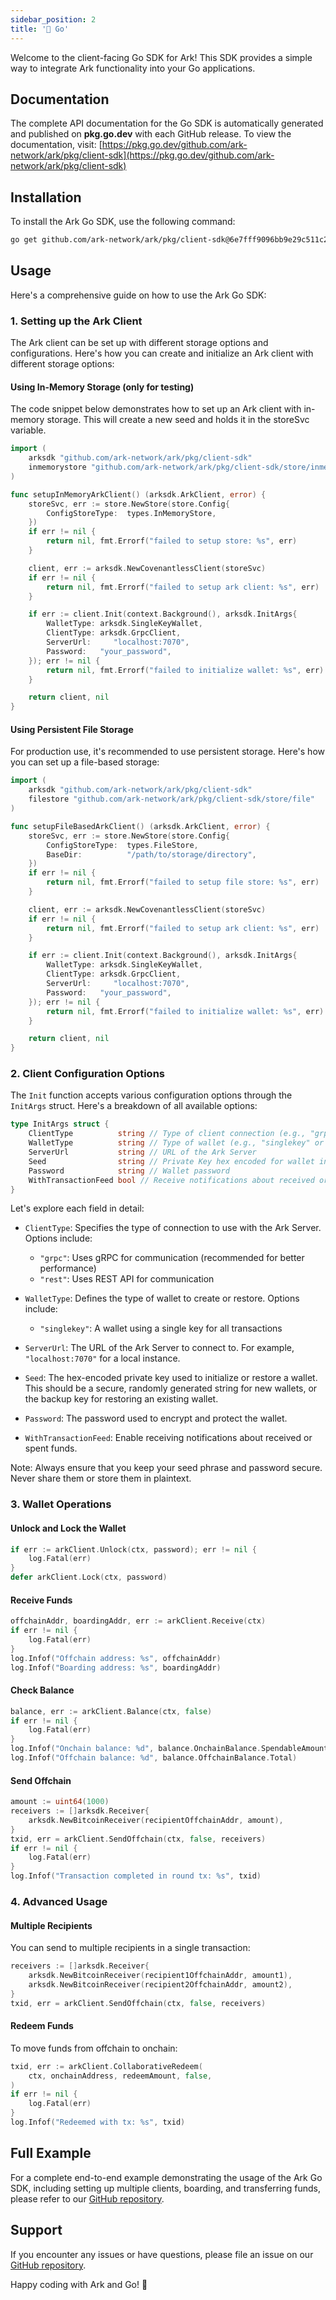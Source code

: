 ```yaml
---
sidebar_position: 2
title: '🐹 Go'
---
```


Welcome to the client-facing Go SDK for Ark! This SDK provides a simple way to integrate Ark functionality into your Go applications.

## Documentation

The complete API documentation for the Go SDK is automatically generated and published on **pkg.go.dev** with each GitHub release. To view the documentation, visit: [https://pkg.go.dev/github.com/ark-network/ark/pkg/client-sdk](https://pkg.go.dev/github.com/ark-network/ark/pkg/client-sdk)

## Installation

To install the Ark Go SDK, use the following command:

```bash
go get github.com/ark-network/ark/pkg/client-sdk@6e7fff9096bb9e29c511c2e692d59a3cf6b6fe40
```

## Usage

Here's a comprehensive guide on how to use the Ark Go SDK:

### 1. Setting up the Ark Client

The Ark client can be set up with different storage options and configurations. Here's how you can create and initialize an Ark client with different storage options:

#### Using In-Memory Storage (only for testing)

The code snippet below demonstrates how to set up an Ark client with in-memory storage. This will create a new seed and holds it in the storeSvc variable.

```go
import (
    arksdk "github.com/ark-network/ark/pkg/client-sdk"
    inmemorystore "github.com/ark-network/ark/pkg/client-sdk/store/inmemory"
)

func setupInMemoryArkClient() (arksdk.ArkClient, error) {
    storeSvc, err := store.NewStore(store.Config{
		ConfigStoreType:  types.InMemoryStore,
	})
	if err != nil {
		return nil, fmt.Errorf("failed to setup store: %s", err)
	}

	client, err := arksdk.NewCovenantlessClient(storeSvc)
	if err != nil {
		return nil, fmt.Errorf("failed to setup ark client: %s", err)
	}

	if err := client.Init(context.Background(), arksdk.InitArgs{
		WalletType: arksdk.SingleKeyWallet,
		ClientType: arksdk.GrpcClient,
		ServerUrl:     "localhost:7070",
		Password:   "your_password",
	}); err != nil {
		return nil, fmt.Errorf("failed to initialize wallet: %s", err)
	}

	return client, nil
}
```

#### Using Persistent File Storage

For production use, it's recommended to use persistent storage. Here's how you can set up a file-based storage:

```go
import (
    arksdk "github.com/ark-network/ark/pkg/client-sdk"
    filestore "github.com/ark-network/ark/pkg/client-sdk/store/file"
)

func setupFileBasedArkClient() (arksdk.ArkClient, error) {
    storeSvc, err := store.NewStore(store.Config{
		ConfigStoreType:  types.FileStore,
		BaseDir:          "/path/to/storage/directory",
	})
	if err != nil {
		return nil, fmt.Errorf("failed to setup file store: %s", err)
	}

	client, err := arksdk.NewCovenantlessClient(storeSvc)
	if err != nil {
		return nil, fmt.Errorf("failed to setup ark client: %s", err)
	}

	if err := client.Init(context.Background(), arksdk.InitArgs{
		WalletType: arksdk.SingleKeyWallet,
		ClientType: arksdk.GrpcClient,
		ServerUrl:     "localhost:7070",
		Password:   "your_password",
	}); err != nil {
		return nil, fmt.Errorf("failed to initialize wallet: %s", err)
	}

	return client, nil
}
```

### 2. Client Configuration Options

The `Init` function accepts various configuration options through the `InitArgs` struct. Here's a breakdown of all available options:

```go
type InitArgs struct {
    ClientType          string // Type of client connection (e.g., "grpc" or "rest")
    WalletType          string // Type of wallet (e.g., "singlekey" or "hd")
    ServerUrl           string // URL of the Ark Server
    Seed                string // Private Key hex encoded for wallet initialization or restoration
    Password            string // Wallet password
    WithTransactionFeed bool // Receive notifications about received or spent funds
}
```

Let's explore each field in detail:

- `ClientType`: Specifies the type of connection to use with the Ark Server. Options include:
  - `"grpc"`: Uses gRPC for communication (recommended for better performance)
  - `"rest"`: Uses REST API for communication

- `WalletType`: Defines the type of wallet to create or restore. Options include:
  - `"singlekey"`: A wallet using a single key for all transactions

- `ServerUrl`: The URL of the Ark Server to connect to. For example, `"localhost:7070"` for a local instance.

- `Seed`: The hex-encoded private key used to initialize or restore a wallet. This should be a secure, randomly generated string for new wallets, or the backup key for restoring an existing wallet.

- `Password`: The password used to encrypt and protect the wallet.

- `WithTransactionFeed`: Enable receiving notifications about received or spent funds.

Note: Always ensure that you keep your seed phrase and password secure. Never share them or store them in plaintext.

### 3. Wallet Operations

#### Unlock and Lock the Wallet

```go
if err := arkClient.Unlock(ctx, password); err != nil {
    log.Fatal(err)
}
defer arkClient.Lock(ctx, password)
```

#### Receive Funds

```go
offchainAddr, boardingAddr, err := arkClient.Receive(ctx)
if err != nil {
    log.Fatal(err)
}
log.Infof("Offchain address: %s", offchainAddr)
log.Infof("Boarding address: %s", boardingAddr)
```

#### Check Balance

```go
balance, err := arkClient.Balance(ctx, false)
if err != nil {
    log.Fatal(err)
}
log.Infof("Onchain balance: %d", balance.OnchainBalance.SpendableAmount)
log.Infof("Offchain balance: %d", balance.OffchainBalance.Total)
```

#### Send Offchain

```go
amount := uint64(1000)
receivers := []arksdk.Receiver{
    arksdk.NewBitcoinReceiver(recipientOffchainAddr, amount),
}
txid, err = arkClient.SendOffchain(ctx, false, receivers)
if err != nil {
    log.Fatal(err)
}
log.Infof("Transaction completed in round tx: %s", txid)
```

### 4. Advanced Usage

#### Multiple Recipients

You can send to multiple recipients in a single transaction:

```go
receivers := []arksdk.Receiver{
    arksdk.NewBitcoinReceiver(recipient1OffchainAddr, amount1),
    arksdk.NewBitcoinReceiver(recipient2OffchainAddr, amount2),
}
txid, err = arkClient.SendOffchain(ctx, false, receivers)
```

#### Redeem Funds

To move funds from offchain to onchain:

```go
txid, err := arkClient.CollaborativeRedeem(
    ctx, onchainAddress, redeemAmount, false,
)
if err != nil {
    log.Fatal(err)
}
log.Infof("Redeemed with tx: %s", txid)
```

## Full Example

For a complete end-to-end example demonstrating the usage of the Ark Go SDK, including setting up multiple clients, boarding, and transferring funds, please refer to our [GitHub repository](https://github.com/ark-network/ark/blob/master/pkg/client-sdk/example/covenantless/alice_to_bob.go).

## Support

If you encounter any issues or have questions, please file an issue on our [GitHub repository](https://github.com/ark-network/ark/issues).

Happy coding with Ark and Go! 🚀
